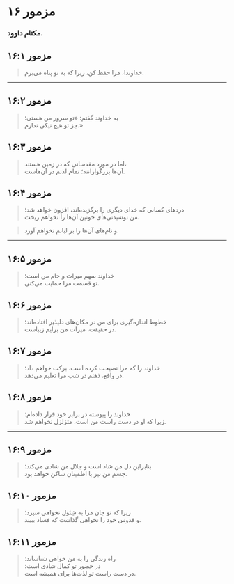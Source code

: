 # مزمور ۱۶

### مکتام داوود.

## مزمور ۱۶:۱

> خداوندا، مرا حفظ کن، زیرا که به تو پناه می‌برم.

---

## مزمور ۱۶:۲

> به خداوند گفتم: «تو سرور من هستی؛  
> جز تو هیچ نیکی ندارم.»

## مزمور ۱۶:۳

> اما در مورد مقدسانی که در زمین هستند،  
> آن‌ها بزرگوارانند؛ تمام لذتم در آن‌هاست.

## مزمور ۱۶:۴

> دردهای کسانی که خدای دیگری را برگزیده‌اند، افزون خواهد شد؛  
> من نوشیدنی‌های خونین آن‌ها را نخواهم ریخت،

> و نام‌های آن‌ها را بر لبانم نخواهم آورد.

---

## مزمور ۱۶:۵

> خداوند سهم میراث و جام من است؛  
> تو قسمت مرا حمایت می‌کنی.

## مزمور ۱۶:۶

> خطوط اندازه‌گیری برای من در مکان‌های دلپذیر افتاده‌اند؛  
> در حقیقت، میراث من برایم زیباست.

## مزمور ۱۶:۷

> خداوند را که مرا نصیحت کرده است، برکت خواهم داد؛  
> در واقع، ذهنم در شب مرا تعلیم می‌دهد.

## مزمور ۱۶:۸

> خداوند را پیوسته در برابر خود قرار داده‌ام؛  
> زیرا که او در دست راست من است، متزلزل نخواهم شد.

---

## مزمور ۱۶:۹

> بنابراین دل من شاد است و جلال من شادی می‌کند؛  
> جسم من نیز با اطمینان ساکن خواهد بود.

## مزمور ۱۶:۱۰

> زیرا که تو جان مرا به شِئول نخواهی سپرد؛  
> و قدوس خود را نخواهی گذاشت که فساد ببیند.

## مزمور ۱۶:۱۱

> راه زندگی را به من خواهی شناساند؛  
> در حضور تو کمال شادی است؛  
> در دست راست تو لذت‌ها برای همیشه است.
